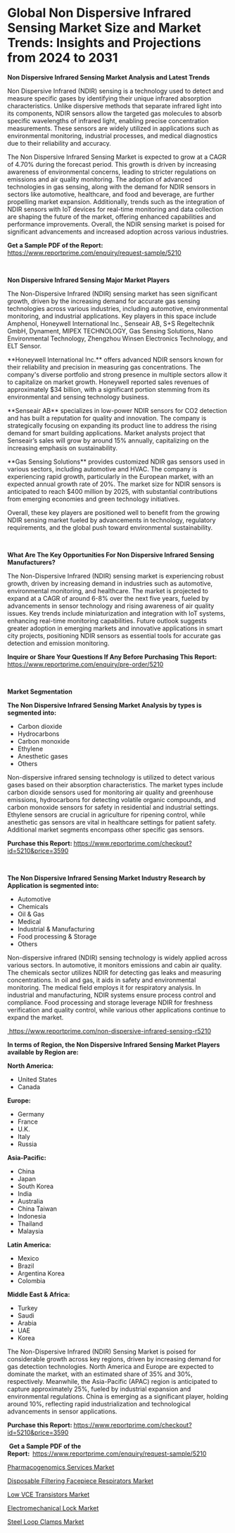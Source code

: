 <p><h1>Global Non Dispersive Infrared Sensing Market Size and Market Trends: Insights and Projections from 2024 to 2031</h1></p><p><strong>Non Dispersive Infrared Sensing Market Analysis and Latest Trends</strong></p>
<p><p>Non Dispersive Infrared (NDIR) sensing is a technology used to detect and measure specific gases by identifying their unique infrared absorption characteristics. Unlike dispersive methods that separate infrared light into its components, NDIR sensors allow the targeted gas molecules to absorb specific wavelengths of infrared light, enabling precise concentration measurements. These sensors are widely utilized in applications such as environmental monitoring, industrial processes, and medical diagnostics due to their reliability and accuracy.</p><p>The Non Dispersive Infrared Sensing Market is expected to grow at a CAGR of 4.70% during the forecast period. This growth is driven by increasing awareness of environmental concerns, leading to stricter regulations on emissions and air quality monitoring. The adoption of advanced technologies in gas sensing, along with the demand for NDIR sensors in sectors like automotive, healthcare, and food and beverage, are further propelling market expansion. Additionally, trends such as the integration of NDIR sensors with IoT devices for real-time monitoring and data collection are shaping the future of the market, offering enhanced capabilities and performance improvements. Overall, the NDIR sensing market is poised for significant advancements and increased adoption across various industries.</p></p>
<p><strong>Get a Sample PDF of the Report:&nbsp;</strong> <a href="https://www.reportprime.com/enquiry/request-sample/5210">https://www.reportprime.com/enquiry/request-sample/5210</a></p>
<p>&nbsp;</p>
<p><strong>Non Dispersive Infrared Sensing Major Market Players</strong></p>
<p><p>The Non-Dispersive Infrared (NDIR) sensing market has seen significant growth, driven by the increasing demand for accurate gas sensing technologies across various industries, including automotive, environmental monitoring, and industrial applications. Key players in this space include Amphenol, Honeywell International Inc., Senseair AB, S+S Regeltechnik GmbH, Dynament, MIPEX TECHNOLOGY, Gas Sensing Solutions, Nano Environmental Technology, Zhengzhou Winsen Electronics Technology, and ELT Sensor.</p><p>**Honeywell International Inc.** offers advanced NDIR sensors known for their reliability and precision in measuring gas concentrations. The company's diverse portfolio and strong presence in multiple sectors allow it to capitalize on market growth. Honeywell reported sales revenues of approximately $34 billion, with a significant portion stemming from its environmental and sensing technology business.</p><p>**Senseair AB** specializes in low-power NDIR sensors for CO2 detection and has built a reputation for quality and innovation. The company is strategically focusing on expanding its product line to address the rising demand for smart building applications. Market analysts project that Senseair’s sales will grow by around 15% annually, capitalizing on the increasing emphasis on sustainability.</p><p>**Gas Sensing Solutions** provides customized NDIR gas sensors used in various sectors, including automotive and HVAC. The company is experiencing rapid growth, particularly in the European market, with an expected annual growth rate of 20%. The market size for NDIR sensors is anticipated to reach $400 million by 2025, with substantial contributions from emerging economies and green technology initiatives.</p><p>Overall, these key players are positioned well to benefit from the growing NDIR sensing market fueled by advancements in technology, regulatory requirements, and the global push toward environmental sustainability.</p></p>
<p>&nbsp;</p>
<p><strong>What Are The Key Opportunities For Non Dispersive Infrared Sensing Manufacturers?</strong></p>
<p><p>The Non-Dispersive Infrared (NDIR) sensing market is experiencing robust growth, driven by increasing demand in industries such as automotive, environmental monitoring, and healthcare. The market is projected to expand at a CAGR of around 6-8% over the next five years, fueled by advancements in sensor technology and rising awareness of air quality issues. Key trends include miniaturization and integration with IoT systems, enhancing real-time monitoring capabilities. Future outlook suggests greater adoption in emerging markets and innovative applications in smart city projects, positioning NDIR sensors as essential tools for accurate gas detection and emission monitoring.</p></p>
<p><strong>Inquire or Share Your Questions If Any Before Purchasing This Report:</strong> <a href="https://www.reportprime.com/enquiry/pre-order/5210">https://www.reportprime.com/enquiry/pre-order/5210</a></p>
<p>&nbsp;</p>
<p><strong>Market Segmentation</strong></p>
<p><strong>The Non Dispersive Infrared Sensing Market Analysis by types is segmented into:</strong></p>
<p><ul><li>Carbon dioxide</li><li>Hydrocarbons</li><li>Carbon monoxide</li><li>Ethylene</li><li>Anesthetic gases</li><li>Others</li></ul></p>
<p><p>Non-dispersive infrared sensing technology is utilized to detect various gases based on their absorption characteristics. The market types include carbon dioxide sensors used for monitoring air quality and greenhouse emissions, hydrocarbons for detecting volatile organic compounds, and carbon monoxide sensors for safety in residential and industrial settings. Ethylene sensors are crucial in agriculture for ripening control, while anesthetic gas sensors are vital in healthcare settings for patient safety. Additional market segments encompass other specific gas sensors.</p></p>
<p><strong>Purchase this Report:&nbsp;</strong><a href="https://www.reportprime.com/checkout?id=5210&price=3590">https://www.reportprime.com/checkout?id=5210&price=3590</a></p>
<p>&nbsp;</p>
<p><strong>The Non Dispersive Infrared Sensing Market Industry Research by Application is segmented into:</strong></p>
<p><ul><li>Automotive</li><li>Chemicals</li><li>Oil & Gas</li><li>Medical</li><li>Industrial & Manufacturing</li><li>Food processing & Storage</li><li>Others</li></ul></p>
<p><p>Non-dispersive infrared (NDIR) sensing technology is widely applied across various sectors. In automotive, it monitors emissions and cabin air quality. The chemicals sector utilizes NDIR for detecting gas leaks and measuring concentrations. In oil and gas, it aids in safety and environmental monitoring. The medical field employs it for respiratory analysis. In industrial and manufacturing, NDIR systems ensure process control and compliance. Food processing and storage leverage NDIR for freshness verification and quality control, while various other applications continue to expand the market.</p></p>
<p><a href="https://www.reportprime.com/non-dispersive-infrared-sensing-r5210">&nbsp;https://www.reportprime.com/non-dispersive-infrared-sensing-r5210</a></p>
<p><strong>In terms of Region, the Non Dispersive Infrared Sensing Market Players available by Region are:</strong></p>
<p>
    <p> <strong> North America: </strong>
        <ul>
            <li>United States</li>
            <li>Canada</li>
        </ul>
        </p> 
    <p> <strong> Europe: </strong>
        <ul>
            <li>Germany</li>
            <li>France</li>
            <li>U.K.</li>
            <li>Italy</li>
            <li>Russia</li>
        </ul>
        </p> 
    <p> <strong> Asia-Pacific: </strong>
        <ul>
            <li>China</li>
            <li>Japan</li>
            <li>South Korea</li>
            <li>India</li>
            <li>Australia</li>
            <li>China Taiwan</li>
            <li>Indonesia</li>
            <li>Thailand</li>
            <li>Malaysia</li>
        </ul>
        </p> 
    <p> <strong> Latin America: </strong>
        <ul>
            <li>Mexico</li>
            <li>Brazil</li>
            <li>Argentina Korea</li>
            <li>Colombia</li>
        </ul>
        </p> 
    <p> <strong> Middle East & Africa: </strong>
        <ul>
            <li>Turkey</li>
            <li>Saudi</li>
            <li>Arabia</li>
            <li>UAE</li>
            <li>Korea</li>
        </ul>
    </p>
    </p>
<p><p>The Non-Dispersive Infrared (NDIR) Sensing Market is poised for considerable growth across key regions, driven by increasing demand for gas detection technologies. North America and Europe are expected to dominate the market, with an estimated share of 35% and 30%, respectively. Meanwhile, the Asia-Pacific (APAC) region is anticipated to capture approximately 25%, fueled by industrial expansion and environmental regulations. China is emerging as a significant player, holding around 10%, reflecting rapid industrialization and technological advancements in sensor applications.</p></p>
<p><strong>Purchase this Report: </strong><a href="https://www.reportprime.com/checkout?id=5210&price=3590">https://www.reportprime.com/checkout?id=5210&price=3590</a></p>
<p>&nbsp;<strong>Get a Sample PDF of the Report:&nbsp;&nbsp;</strong><a href="https://www.reportprime.com/enquiry/request-sample/5210">https://www.reportprime.com/enquiry/request-sample/5210</a></p>
<p><strong></strong></p>
<p><p><a href="https://www.linkedin.com/pulse/pharmacogenomics-services-market-size-growth-trends-statistics-e831e?trackingId=jc4xrF72QPSf1tGRQcnTOA%3D%3D">Pharmacogenomics Services Market</a></p><p><a href="https://issuu.com/reportprime-2/docs/disposable-filtering-facepiece-resp_55ecbe7c7eb091">Disposable Filtering Facepiece Respirators Market</a></p><p><a href="https://github.com/AnnaMoreno654/Market-Research-Report-List-1/blob/main/low-vce-transistors-market.md">Low VCE Transistors Market</a></p><p><a href="https://www.linkedin.com/pulse/emerging-market-trends-regional-analysis-electromechanical-euk0e?trackingId=%2BseU21KyS5G83Rx%2B3bZ%2B9Q%3D%3D">Electromechanical Lock Market</a></p><p><a href="https://issuu.com/reportprime-2/docs/steel-loop-clamps-market-size-2030._22fc81efa437cd">Steel Loop Clamps Market</a></p></p>